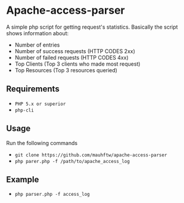 # Apache-access-parser

A simple php script for getting request's statistics. Basically the script shows information about:

- Number of entries
- Number of success requests (HTTP CODES 2xx)
- Number of failed requests (HTTP CODES 4xx)
- Top Clients (Top 3 clients who made most request)
- Top Resources (Top 3 resources queried)

## Requirements

- `PHP 5.x or superior`
- `php-cli`

## Usage

Run the following commands

- `git clone https://github.com/mauhftw/apache-access-parser`
- `php parer.php -f /path/to/apache_access_log`

## Example

- `php parser.php -f access_log`


